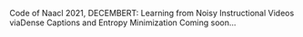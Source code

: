 Code of Naacl 2021, DECEMBERT: Learning from Noisy Instructional Videos viaDense Captions and Entropy Minimization
Coming soon...
